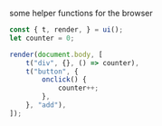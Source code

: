 some helper functions for the browser

```js
const { t, render, } = ui();
let counter = 0;

render(document.body, [
	t("div", {}, () => counter),
	t("button", {
		onclick() {
			counter++;
		},
	}, "add"),
]);
```
